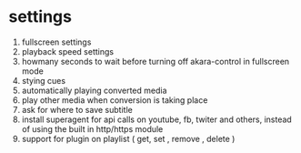 
# settings
1. fullscreen settings
2. playback speed settings
3. howmany seconds to wait before turning off akara-control in fullscreen mode
4. stying cues
5. automatically playing converted media
6. play other media when conversion is taking place
7. ask for where to save subtitle
8. install superagent for api calls on youtube, fb, twiter and others, instead of using the built in http/https module
9. support for plugin on playlist ( get, set , remove , delete )
